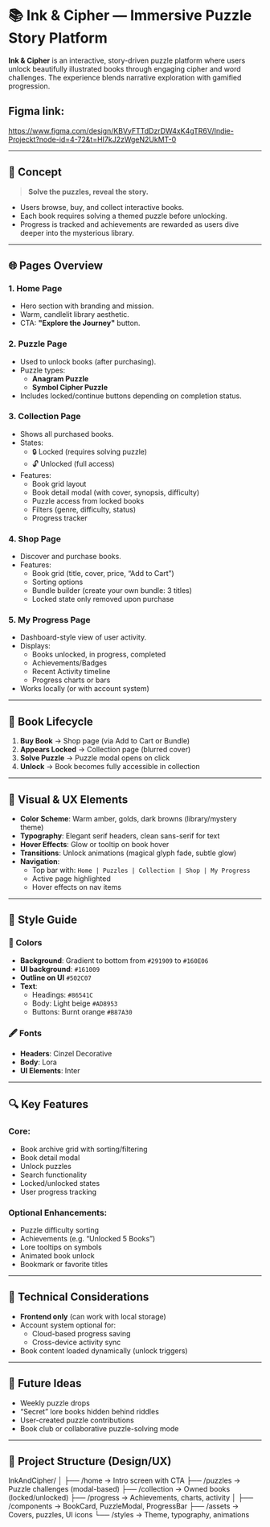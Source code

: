 # 📚 Ink & Cipher — Immersive Puzzle Story Platform

**Ink & Cipher** is an interactive, story-driven puzzle platform where users unlock beautifully illustrated books through engaging cipher and word challenges. The experience blends narrative exploration with gamified progression.


## Figma link: 
https://www.figma.com/design/KBVyFTTdDzrDW4xK4gTR6V/Indie-Projeckt?node-id=4-72&t=HI7kJ2zWgeN2UkMT-0

---

## 🧩 Concept

> **Solve the puzzles, reveal the story.**

- Users browse, buy, and collect interactive books.
- Each book requires solving a themed puzzle before unlocking.
- Progress is tracked and achievements are rewarded as users dive deeper into the mysterious library.

---

## 🌐 Pages Overview

### 1. **Home Page**
- Hero section with branding and mission.
- Warm, candlelit library aesthetic.
- CTA: **"Explore the Journey"** button.

### 2. **Puzzle Page**
- Used to unlock books (after purchasing).
- Puzzle types:
  - **Anagram Puzzle**
  - **Symbol Cipher Puzzle**
- Includes locked/continue buttons depending on completion status.

### 3. **Collection Page**
- Shows all purchased books.
- States:
  - 🔒 Locked (requires solving puzzle)
  - 🔓 Unlocked (full access)
- Features:
  - Book grid layout
  - Book detail modal (with cover, synopsis, difficulty)
  - Puzzle access from locked books
  - Filters (genre, difficulty, status)
  - Progress tracker

### 4. **Shop Page**
- Discover and purchase books.
- Features:
  - Book grid (title, cover, price, “Add to Cart”)
  - Sorting options
  - Bundle builder (create your own bundle: 3 titles)
  - Locked state only removed upon purchase

### 5. **My Progress Page**
- Dashboard-style view of user activity.
- Displays:
  - Books unlocked, in progress, completed
  - Achievements/Badges
  - Recent Activity timeline
  - Progress charts or bars
- Works locally (or with account system)

---

## 🔐 Book Lifecycle

1. **Buy Book** → Shop page (via Add to Cart or Bundle)
2. **Appears Locked** → Collection page (blurred cover)
3. **Solve Puzzle** → Puzzle modal opens on click
4. **Unlock** → Book becomes fully accessible in collection

---

## 🎨 Visual & UX Elements

- **Color Scheme**: Warm amber, golds, dark browns (library/mystery theme)
- **Typography**: Elegant serif headers, clean sans-serif for text
- **Hover Effects**: Glow or tooltip on book hover
- **Transitions**: Unlock animations (magical glyph fade, subtle glow)
- **Navigation**:
  - Top bar with: `Home | Puzzles | Collection | Shop | My Progress`
  - Active page highlighted
  - Hover effects on nav items

---

## 🎨 Style Guide

### 🎨 Colors
- **Background**: Gradient to bottom from `#291909` to `#160E06`
- **UI background**: `#161009`
- **Outline on UI** `#502C07`
- **Text**: 
  - Headings: `#86541C`
  - Body: Light beige `#AD8953`
  - Buttons: Burnt orange `#B87A30`

### 🖋 Fonts
- **Headers**: Cinzel Decorative
- **Body**: Lora
- **UI Elements**: Inter

---

## 🔍 Key Features

### Core:
- Book archive grid with sorting/filtering
- Book detail modal
- Unlock puzzles
- Search functionality
- Locked/unlocked states
- User progress tracking

### Optional Enhancements:
- Puzzle difficulty sorting
- Achievements (e.g. “Unlocked 5 Books”)
- Lore tooltips on symbols
- Animated book unlock
- Bookmark or favorite titles

---

## 🧠 Technical Considerations

- **Frontend only** (can work with local storage)
- Account system optional for:
  - Cloud-based progress saving
  - Cross-device activity sync
- Book content loaded dynamically (unlock triggers)

---

## 🔮 Future Ideas

- Weekly puzzle drops
- “Secret” lore books hidden behind riddles
- User-created puzzle contributions
- Book club or collaborative puzzle-solving mode

---

## 📁 Project Structure (Design/UX)
InkAndCipher/
│
├── /home → Intro screen with CTA
├── /puzzles → Puzzle challenges (modal-based)
├── /collection → Owned books (locked/unlocked)
├── /progress → Achievements, charts, activity
│
├── /components → BookCard, PuzzleModal, ProgressBar
├── /assets → Covers, puzzles, UI icons
└── /styles → Theme, typography, animations

